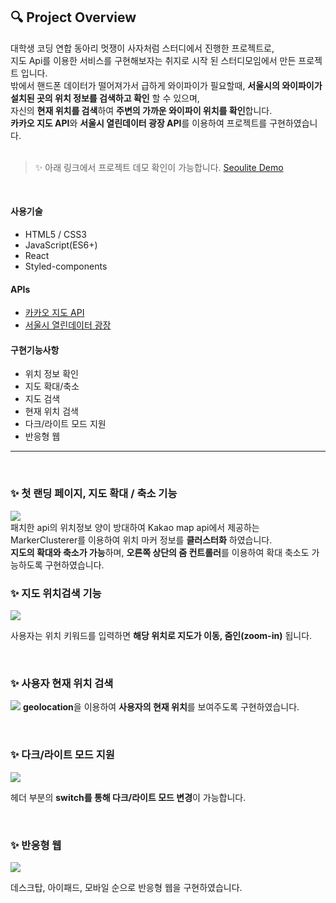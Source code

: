 
## 🔍 Project Overview
대학생 코딩 연합 동아리 멋쟁이 사자처럼 스터디에서 진행한 프로젝트로, <br />
지도 Api를 이용한 서비스를 구현해보자는 취지로 시작 된 스터디모임에서 만든 프로젝트 입니다.<br />
밖에서 핸드폰 데이터가 떨어져가서 급하게 와이파이가 필요할때, **서울시의 와이파이가 설치된 곳의 위치 정보를 검색하고 확인** 할 수 있으며, <br />
자신의 **현재 위치를 검색**하여 **주변의 가까운 와이파이 위치를 확인**합니다.<br />
**카카오 지도 API**와 **서울시 열린데이터 광장 API**를 이용하여 프로젝트를 구현하였습니다.<br />
<br />
>✨ 아래 링크에서 프로젝트 데모 확인이 가능합니다.
[Seoulite Demo](https://seoulite.netlify.app/)

<br />

#### 사용기술
- HTML5 / CSS3
- JavaScript(ES6+)
- React
- Styled-components


#### APIs
-  [카카오 지도 API](https://apis.map.kakao.com/)
- [서울시 열린데이터 광장](https://data.seoul.go.kr/dataList/OA-13061/S/1/datasetView.do)


#### 구현기능사항
- 위치 정보 확인
- 지도 확대/축소
- 지도 검색 
- 현재 위치 검색
- 다크/라이트 모드 지원
- 반응형 웹


<hr />
<br />

### ✨ 첫 랜딩 페이지, 지도 확대 / 축소 기능

![](https://images.velog.io/images/bbio3o/post/63cdd762-5626-4bf8-be90-ba189a554a16/%E1%84%92%E1%85%AA%E1%84%86%E1%85%A7%E1%86%AB%20%E1%84%80%E1%85%B5%E1%84%85%E1%85%A9%E1%86%A8%202021-01-19%20%E1%84%8B%E1%85%A9%E1%84%8C%E1%85%A5%E1%86%AB%204.04.35.gif)
<br />
패치한 api의 위치정보 양이 방대하여 Kakao map api에서 제공하는 MarkerClusterer를 이용하여 위치 마커 정보를 **클러스터화** 하였습니다.<br />
**지도의 확대와 축소가 가능**하며, **오른쪽 상단의 줌 컨트롤러**를 이용하여 확대 축소도 가능하도록 구현하였습니다.<br />


### ✨ 지도 위치검색 기능
![](https://images.velog.io/images/bbio3o/post/da3328fd-39a8-48ee-8fef-6cbaa0c2446a/%E1%84%8C%E1%85%B5%E1%84%83%E1%85%A9%E1%84%80%E1%85%A5%E1%86%B7%E1%84%89%E1%85%A2%E1%86%A8.gif)

사용자는 위치 키워드를 입력하면 **해당 위치로 지도가 이동, 줌인(zoom-in)** 됩니다.

<br />

### ✨ 사용자 현재 위치 검색
![](https://images.velog.io/images/bbio3o/post/00a5c6d3-ad4d-4320-ac1e-2a9c8fe2fb53/%E1%84%92%E1%85%A7%E1%86%AB%E1%84%8C%E1%85%A2%E1%84%8B%E1%85%B1%E1%84%8E%E1%85%B5.gif)
**geolocation**을 이용하여 **사용자의 현재 위치**를 보여주도록 구현하였습니다.

<br />

### ✨ 다크/라이트 모드 지원
![](https://images.velog.io/images/bbio3o/post/e5182bc1-0959-4719-986d-08dfdd66a80e/%E1%84%83%E1%85%A1%E1%84%8F%E1%85%B3%E1%84%85%E1%85%A1%E1%84%8B%E1%85%B5%E1%84%90%E1%85%B3.gif)

헤더 부분의 **switch를 통해 다크/라이트 모드 변경**이 가능합니다.

<br />

### ✨ 반응형 웹
![](https://images.velog.io/images/bbio3o/post/e6737207-c6a1-4418-aeba-ad2a337bef1d/%E1%84%89%E1%85%B3%E1%84%8F%E1%85%B3%E1%84%85%E1%85%B5%E1%86%AB%E1%84%89%E1%85%A3%E1%86%BA%202021-01-19%20%E1%84%8B%E1%85%A9%E1%84%92%E1%85%AE%2011.28.37.jpg)

데스크탑, 아이패드, 모바일 순으로 반응형 웹을 구현하였습니다.
<br />


